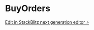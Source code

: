 # BuyOrders

[Edit in StackBlitz next generation editor ⚡️](https://stackblitz.com/~/github.com/macama1/BuyOrders)